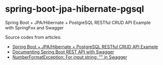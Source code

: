 # spring-boot-jpa-hibernate-pgsql
Spring Boot + JPA/Hibernate + PostgreSQL RESTful CRUD API Example with SpringFox and Swagger

Source codes from articles:
* [Spring Boot + JPA/Hibernate + PostgreSQL RESTful CRUD API Example](https://www.dariawan.com/tutorials/spring/spring-boot-jpa-hibernate-postgresql-restful-crud-api-example/)
* [Documenting Spring Boot REST API with Swagger](https://www.dariawan.com/tutorials/spring/documenting-spring-boot-rest-api-swagger/)
* [NumberFormatException: For input string: "" in Swagger](https://www.dariawan.com/tutorials/rest/numberformatexception-for-input-string-in-swagger/)
